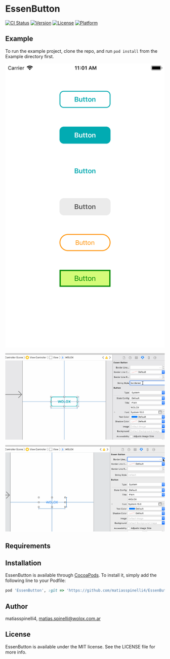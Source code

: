 # EssenButton

[![CI Status](https://img.shields.io/travis/matiasspinelli4/EssenButton.svg?style=flat)](https://travis-ci.org/matiasspinelli4/EssenButton)
[![Version](https://img.shields.io/cocoapods/v/EssenButton.svg?style=flat)](https://cocoapods.org/pods/EssenButton)
[![License](https://img.shields.io/cocoapods/p/EssenButton.svg?style=flat)](https://cocoapods.org/pods/EssenButton)
[![Platform](https://img.shields.io/cocoapods/p/EssenButton.svg?style=flat)](https://cocoapods.org/pods/EssenButton)

## Example

To run the example project, clone the repo, and run `pod install` from the Example directory first.


![alt text](https://github.com/matiasspinelli4/EssenButton/blob/master/essenbutton.png)

![alt text](https://github.com/matiasspinelli4/EssenButton/blob/master/essenbutton.gif)

![alt text](https://github.com/matiasspinelli4/EssenButton/blob/master/essenbutton2.gif)

## Requirements

## Installation

EssenButton is available through [CocoaPods](https://cocoapods.org). To install
it, simply add the following line to your Podfile:

```ruby
pod 'EssenButton', :git => 'https://github.com/matiasspinelli4/EssenButton'

```

## Author

matiasspinelli4, matias.spinelli@wolox.com.ar

## License

EssenButton is available under the MIT license. See the LICENSE file for more info.

